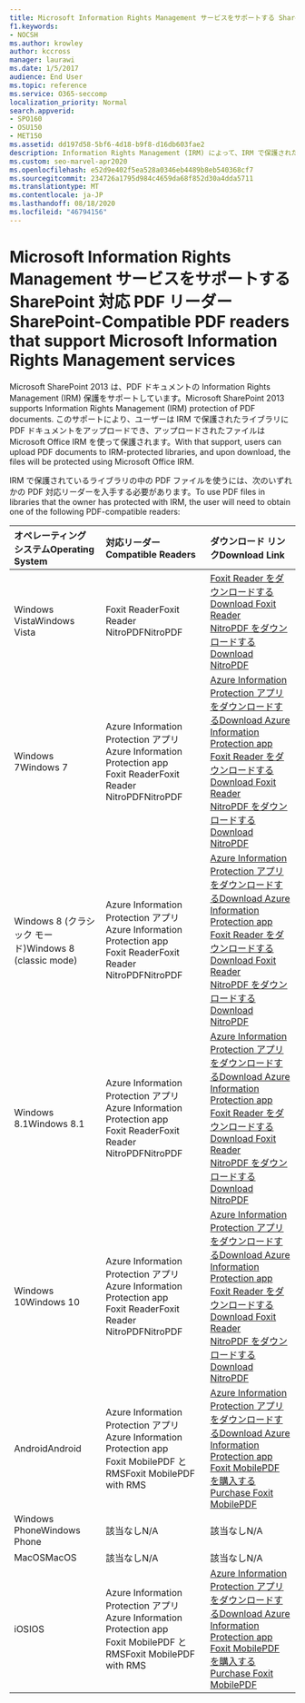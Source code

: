 ```yaml
---
title: Microsoft Information Rights Management サービスをサポートする SharePoint 対応 PDF リーダー
f1.keywords:
- NOCSH
ms.author: krowley
author: kccross
manager: laurawi
ms.date: 1/5/2017
audience: End User
ms.topic: reference
ms.service: O365-seccomp
localization_priority: Normal
search.appverid:
- SPO160
- OSU150
- MET150
ms.assetid: dd197d58-5bf6-4d18-b9f8-d16db603fae2
description: Information Rights Management (IRM) によって、IRM で保護されたライブラリにアップロードおよびダウンロードされる PDF ドキュメントを Microsoft SharePoint 2013 で保護する方法について説明します。
ms.custom: seo-marvel-apr2020
ms.openlocfilehash: e52d9e402f5ea528a0346eb4489b8eb540368cf7
ms.sourcegitcommit: 234726a1795d984c4659da68f852d30a4dda5711
ms.translationtype: MT
ms.contentlocale: ja-JP
ms.lasthandoff: 08/18/2020
ms.locfileid: "46794156"
---
```

# <a name="sharepoint-compatible-pdf-readers-that-support-microsoft-information-rights-management-services"></a><span data-ttu-id="49480-103">Microsoft Information Rights Management サービスをサポートする SharePoint 対応 PDF リーダー</span><span class="sxs-lookup"><span data-stu-id="49480-103">SharePoint-Compatible PDF readers that support Microsoft Information Rights Management services</span></span>

<span data-ttu-id="49480-104">Microsoft SharePoint 2013 は、PDF ドキュメントの Information Rights Management (IRM) 保護をサポートしています。</span><span class="sxs-lookup"><span data-stu-id="49480-104">Microsoft SharePoint 2013 supports Information Rights Management (IRM) protection of PDF documents.</span></span> <span data-ttu-id="49480-105">このサポートにより、ユーザーは IRM で保護されたライブラリに PDF ドキュメントをアップロードでき、アップロードされたファイルは Microsoft Office IRM を使って保護されます。</span><span class="sxs-lookup"><span data-stu-id="49480-105">With that support, users can upload PDF documents to IRM-protected libraries, and upon download, the files will be protected using Microsoft Office IRM.</span></span>
  
<span data-ttu-id="49480-106">IRM で保護されているライブラリの中の PDF ファイルを使うには、次のいずれかの PDF 対応リーダーを入手する必要があります。</span><span class="sxs-lookup"><span data-stu-id="49480-106">To use PDF files in libraries that the owner has protected with IRM, the user will need to obtain one of the following PDF-compatible readers:</span></span>
  
|<span data-ttu-id="49480-107">**オペレーティング システム**</span><span class="sxs-lookup"><span data-stu-id="49480-107">**Operating System**</span></span>|<span data-ttu-id="49480-108">**対応リーダー**</span><span class="sxs-lookup"><span data-stu-id="49480-108">**Compatible Readers**</span></span>|<span data-ttu-id="49480-109">**ダウンロード リンク**</span><span class="sxs-lookup"><span data-stu-id="49480-109">**Download Link**</span></span>|
|:-----|:-----|:-----|
|<span data-ttu-id="49480-110">Windows Vista</span><span class="sxs-lookup"><span data-stu-id="49480-110">Windows Vista</span></span>  <br/> |<span data-ttu-id="49480-111">Foxit Reader</span><span class="sxs-lookup"><span data-stu-id="49480-111">Foxit Reader</span></span>  <br/> <span data-ttu-id="49480-112">NitroPDF</span><span class="sxs-lookup"><span data-stu-id="49480-112">NitroPDF</span></span>  <br/> |[<span data-ttu-id="49480-113">Foxit Reader をダウンロードする</span><span class="sxs-lookup"><span data-stu-id="49480-113">Download Foxit Reader</span></span>](https://go.microsoft.com/fwlink/?linkid=2139326) <br/> [<span data-ttu-id="49480-114">NitroPDF をダウンロードする</span><span class="sxs-lookup"><span data-stu-id="49480-114">Download NitroPDF</span></span>](https://go.microsoft.com/fwlink/?linkid=2139327) <br/> |
|<span data-ttu-id="49480-115">Windows 7</span><span class="sxs-lookup"><span data-stu-id="49480-115">Windows 7</span></span>  <br/> |<span data-ttu-id="49480-116">Azure Information Protection アプリ</span><span class="sxs-lookup"><span data-stu-id="49480-116">Azure Information Protection app</span></span>  <br/> <span data-ttu-id="49480-117">Foxit Reader</span><span class="sxs-lookup"><span data-stu-id="49480-117">Foxit Reader</span></span>  <br/> <span data-ttu-id="49480-118">NitroPDF</span><span class="sxs-lookup"><span data-stu-id="49480-118">NitroPDF</span></span>  <br/> |[<span data-ttu-id="49480-119">Azure Information Protection アプリをダウンロードする</span><span class="sxs-lookup"><span data-stu-id="49480-119">Download Azure Information Protection app</span></span>](https://go.microsoft.com/fwlink/?linkid=837797) <br/> [<span data-ttu-id="49480-120">Foxit Reader をダウンロードする</span><span class="sxs-lookup"><span data-stu-id="49480-120">Download Foxit Reader</span></span>](https://go.microsoft.com/fwlink/?linkid=2139326) <br/> [<span data-ttu-id="49480-121">NitroPDF をダウンロードする</span><span class="sxs-lookup"><span data-stu-id="49480-121">Download NitroPDF</span></span>](https://go.microsoft.com/fwlink/?linkid=2139327) <br/> |
|<span data-ttu-id="49480-122">Windows 8 (クラシック モード)</span><span class="sxs-lookup"><span data-stu-id="49480-122">Windows 8 (classic mode)</span></span>  <br/> |<span data-ttu-id="49480-123">Azure Information Protection アプリ</span><span class="sxs-lookup"><span data-stu-id="49480-123">Azure Information Protection app</span></span>  <br/> <span data-ttu-id="49480-124">Foxit Reader</span><span class="sxs-lookup"><span data-stu-id="49480-124">Foxit Reader</span></span>  <br/> <span data-ttu-id="49480-125">NitroPDF</span><span class="sxs-lookup"><span data-stu-id="49480-125">NitroPDF</span></span>  <br/> |[<span data-ttu-id="49480-126">Azure Information Protection アプリをダウンロードする</span><span class="sxs-lookup"><span data-stu-id="49480-126">Download Azure Information Protection app</span></span>](https://go.microsoft.com/fwlink/?linkid=837797) <br/> [<span data-ttu-id="49480-127">Foxit Reader をダウンロードする</span><span class="sxs-lookup"><span data-stu-id="49480-127">Download Foxit Reader</span></span>](https://go.microsoft.com/fwlink/?linkid=2139326) <br/> [<span data-ttu-id="49480-128">NitroPDF をダウンロードする</span><span class="sxs-lookup"><span data-stu-id="49480-128">Download NitroPDF</span></span>](https://go.microsoft.com/fwlink/?linkid=2139327) <br/> |
|<span data-ttu-id="49480-129">Windows 8.1</span><span class="sxs-lookup"><span data-stu-id="49480-129">Windows 8.1</span></span>  <br/> |<span data-ttu-id="49480-130">Azure Information Protection アプリ</span><span class="sxs-lookup"><span data-stu-id="49480-130">Azure Information Protection app</span></span>  <br/> <span data-ttu-id="49480-131">Foxit Reader</span><span class="sxs-lookup"><span data-stu-id="49480-131">Foxit Reader</span></span>  <br/> <span data-ttu-id="49480-132">NitroPDF</span><span class="sxs-lookup"><span data-stu-id="49480-132">NitroPDF</span></span>  <br/> |[<span data-ttu-id="49480-133">Azure Information Protection アプリをダウンロードする</span><span class="sxs-lookup"><span data-stu-id="49480-133">Download Azure Information Protection app</span></span>](https://go.microsoft.com/fwlink/?linkid=837797) <br/> [<span data-ttu-id="49480-134">Foxit Reader をダウンロードする</span><span class="sxs-lookup"><span data-stu-id="49480-134">Download Foxit Reader</span></span>](https://go.microsoft.com/fwlink/?linkid=2139326) <br/> [<span data-ttu-id="49480-135">NitroPDF をダウンロードする</span><span class="sxs-lookup"><span data-stu-id="49480-135">Download NitroPDF</span></span>](https://go.microsoft.com/fwlink/?linkid=2139327) <br/> |
|<span data-ttu-id="49480-136">Windows 10</span><span class="sxs-lookup"><span data-stu-id="49480-136">Windows 10</span></span>  <br/> |<span data-ttu-id="49480-137">Azure Information Protection アプリ</span><span class="sxs-lookup"><span data-stu-id="49480-137">Azure Information Protection app</span></span>  <br/> <span data-ttu-id="49480-138">Foxit Reader</span><span class="sxs-lookup"><span data-stu-id="49480-138">Foxit Reader</span></span>  <br/> <span data-ttu-id="49480-139">NitroPDF</span><span class="sxs-lookup"><span data-stu-id="49480-139">NitroPDF</span></span>  <br/> |[<span data-ttu-id="49480-140">Azure Information Protection アプリをダウンロードする</span><span class="sxs-lookup"><span data-stu-id="49480-140">Download Azure Information Protection app</span></span>](https://go.microsoft.com/fwlink/?linkid=837797) <br/> [<span data-ttu-id="49480-141">Foxit Reader をダウンロードする</span><span class="sxs-lookup"><span data-stu-id="49480-141">Download Foxit Reader</span></span>](https://go.microsoft.com/fwlink/?linkid=2139326) <br/> [<span data-ttu-id="49480-142">NitroPDF をダウンロードする</span><span class="sxs-lookup"><span data-stu-id="49480-142">Download NitroPDF</span></span>](https://go.microsoft.com/fwlink/?linkid=2139327) <br/> |
|<span data-ttu-id="49480-143">Android</span><span class="sxs-lookup"><span data-stu-id="49480-143">Android</span></span>  <br/> |<span data-ttu-id="49480-144">Azure Information Protection アプリ</span><span class="sxs-lookup"><span data-stu-id="49480-144">Azure Information Protection app</span></span>  <br/> <span data-ttu-id="49480-145">Foxit MobilePDF と RMS</span><span class="sxs-lookup"><span data-stu-id="49480-145">Foxit MobilePDF with RMS</span></span>  <br/> |[<span data-ttu-id="49480-146">Azure Information Protection アプリをダウンロードする</span><span class="sxs-lookup"><span data-stu-id="49480-146">Download Azure Information Protection app</span></span>](https://go.microsoft.com/fwlink/?linkid=836827) <br/> [<span data-ttu-id="49480-147">Foxit MobilePDF を購入する</span><span class="sxs-lookup"><span data-stu-id="49480-147">Purchase Foxit MobilePDF</span></span>](https://play.google.com/store/apps/details?id=com.foxit.mobile.pdf.lite) <br/> |
|<span data-ttu-id="49480-148">Windows Phone</span><span class="sxs-lookup"><span data-stu-id="49480-148">Windows Phone</span></span>  <br/> |<span data-ttu-id="49480-149">該当なし</span><span class="sxs-lookup"><span data-stu-id="49480-149">N/A</span></span>  <br/> |<span data-ttu-id="49480-150">該当なし</span><span class="sxs-lookup"><span data-stu-id="49480-150">N/A</span></span>  <br/> |
|<span data-ttu-id="49480-151">MacOS</span><span class="sxs-lookup"><span data-stu-id="49480-151">MacOS</span></span>  <br/> |<span data-ttu-id="49480-152">該当なし</span><span class="sxs-lookup"><span data-stu-id="49480-152">N/A</span></span>  <br/> |<span data-ttu-id="49480-153">該当なし</span><span class="sxs-lookup"><span data-stu-id="49480-153">N/A</span></span>  <br/> |
|<span data-ttu-id="49480-154">iOS</span><span class="sxs-lookup"><span data-stu-id="49480-154">IOS</span></span>  <br/> |<span data-ttu-id="49480-155">Azure Information Protection アプリ</span><span class="sxs-lookup"><span data-stu-id="49480-155">Azure Information Protection app</span></span>  <br/> <span data-ttu-id="49480-156">Foxit MobilePDF と RMS</span><span class="sxs-lookup"><span data-stu-id="49480-156">Foxit MobilePDF with RMS</span></span>  <br/> |[<span data-ttu-id="49480-157">Azure Information Protection アプリをダウンロードする</span><span class="sxs-lookup"><span data-stu-id="49480-157">Download Azure Information Protection app</span></span>](https://go.microsoft.com/fwlink/?linkid=836828) <br/> [<span data-ttu-id="49480-158">Foxit MobilePDF を購入する</span><span class="sxs-lookup"><span data-stu-id="49480-158">Purchase Foxit MobilePDF</span></span>](https://play.google.com/store/apps/details?id=com.foxit.mobile.pdf.lite) <br/> |
   
